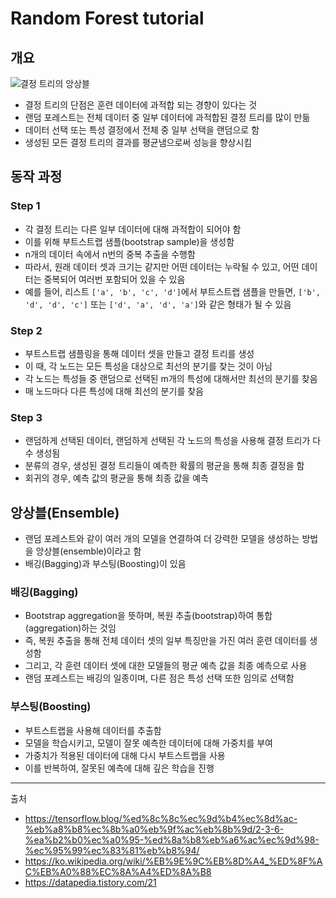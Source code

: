# Random Forest tutorial

## 개요
![결정 트리의 앙상블](https://upload.wikimedia.org/wikipedia/commons/thumb/3/36/%EB%9E%9C%EB%8D%A4%ED%8F%AC%EB%A0%88%EC%8A%A4%ED%8A%B8_%ED%95%99%EC%8A%B5%EA%B3%BC%EC%A0%95_%EB%B0%B0%EA%B9%85.png/1280px-%EB%9E%9C%EB%8D%A4%ED%8F%AC%EB%A0%88%EC%8A%A4%ED%8A%B8_%ED%95%99%EC%8A%B5%EA%B3%BC%EC%A0%95_%EB%B0%B0%EA%B9%85.png)
- 결정 트리의 단점은 훈련 데이터에 과적합 되는 경향이 있다는 것
- 랜덤 포레스트는 전체 데이터 중 일부 데이터에 과적합된 결정 트리를 많이 만듦
- 데이터 선택 또는 특성 결정에서 전체 중 일부 선택을 랜덤으로 함
- 생성된 모든 결정 트리의 결과를 평균냄으로써 성능을 향상시킴

## 동작 과정
### Step 1
- 각 결정 트리는 다른 일부 데이터에 대해 과적합이 되어야 함
- 이를 위해 부트스트랩 샘플(bootstrap sample)을 생성함
- n개의 데이터 속에서 n번의 중복 추출을 수행함
- 따라서, 원래 데이터 셋과 크기는 같지만 어떤 데이터는 누락될 수 있고, 어떤 데이터는 중복되어 여러번 포함되어 있을 수 있음
- 예를 들어, 리스트 `['a', 'b', 'c', 'd']`에서 부트스트랩 샘플을 만들면, `['b', 'd', 'd', 'c']` 또는 `['d', 'a', 'd', 'a']`와 같은 형태가 될 수 있음

### Step 2
- 부트스트랩 샘플링을 통해 데이터 셋을 만들고 결정 트리를 생성
- 이 때, 각 노드는 모든 특성을 대상으로 최선의 분기를 찾는 것이 아님
- 각 노드는 특성들 중 랜덤으로 선택된 m개의 특성에 대해서만 최선의 분기를 찾음
- 매 노드마다 다른 특성에 대해 최선의 분기를 찾음

### Step 3
- 랜덤하게 선택된 데이터, 랜덤하게 선택된 각 노드의 특성을 사용해 결정 트리가 다수 생성됨
- 분류의 경우, 생성된 결정 트리들이 예측한 확률의 평균을 통해 최종 결정을 함
- 회귀의 경우, 예측 값의 평균을 통해 최종 값을 예측

## 앙상블(Ensemble)
- 랜덤 포레스트와 같이 여러 개의 모델을 연결하여 더 강력한 모델을 생성하는 방법을 앙상블(ensemble)이라고 함
- 배깅(Bagging)과 부스팅(Boosting)이 있음

### 배깅(Bagging)
- Bootstrap aggregation을 뜻하며, 복원 추출(bootstrap)하여 통합(aggregation)하는 것임
- 즉, 복원 추출을 통해 전체 데이터 셋의 일부 특징만을 가진 여러 훈련 데이터를 생성함
- 그리고, 각 훈련 데이터 셋에 대한 모델들의 평균 예측 값을 최종 예측으로 사용
- 랜덤 포레스트는 배깅의 일종이며, 다른 점은 특성 선택 또한 임의로 선택함

### 부스팅(Boosting)
- 부트스트랩을 사용해 데이터를 추출함
- 모델을 학습시키고, 모델이 잘못 예측한 데이터에 대해 가중치를 부여
- 가중치가 적용된 데이터에 대해 다시 부트스트랩을 사용
- 이를 반복하여, 잘못된 예측에 대해 깊은 학습을 진행

---
출처
- https://tensorflow.blog/%ed%8c%8c%ec%9d%b4%ec%8d%ac-%eb%a8%b8%ec%8b%a0%eb%9f%ac%eb%8b%9d/2-3-6-%ea%b2%b0%ec%a0%95-%ed%8a%b8%eb%a6%ac%ec%9d%98-%ec%95%99%ec%83%81%eb%b8%94/
- https://ko.wikipedia.org/wiki/%EB%9E%9C%EB%8D%A4_%ED%8F%AC%EB%A0%88%EC%8A%A4%ED%8A%B8
- https://datapedia.tistory.com/21